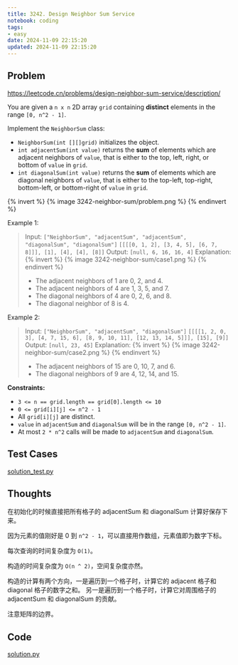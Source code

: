 ```yaml
---
title: 3242. Design Neighbor Sum Service
notebook: coding
tags:
- easy
date: 2024-11-09 22:15:20
updated: 2024-11-09 22:15:20
---
```

## Problem

<https://leetcode.cn/problems/design-neighbor-sum-service/description/>

You are given a `n x n` 2D array `grid` containing **distinct** elements in the range `[0, n^2 - 1]`.

Implement the `NeighborSum` class:

- `NeighborSum(int [][]grid)` initializes the object.
- `int adjacentSum(int value)` returns the **sum** of elements which are adjacent neighbors of `value`, that is either to the top, left, right, or bottom of `value` in `grid`.
- `int diagonalSum(int value)` returns the **sum** of elements which are diagonal neighbors of `value`, that is either to the top-left, top-right, bottom-left, or bottom-right of `value` in `grid`.

{% invert %}
{% image 3242-neighbor-sum/problem.png %}
{% endinvert %}

Example 1:

> Input:
> `["NeighborSum", "adjacentSum", "adjacentSum", "diagonalSum", "diagonalSum"]`
> `[[[[0, 1, 2], [3, 4, 5], [6, 7, 8]]], [1], [4], [4], [8]]`
> Output: `[null, 6, 16, 16, 4]`
> Explanation:
> {% invert %}
> {% image 3242-neighbor-sum/case1.png %}
> {% endinvert %}
>
> - The adjacent neighbors of 1 are 0, 2, and 4.
> - The adjacent neighbors of 4 are 1, 3, 5, and 7.
> - The diagonal neighbors of 4 are 0, 2, 6, and 8.
> - The diagonal neighbor of 8 is 4.

Example 2:

> Input:
> `["NeighborSum", "adjacentSum", "diagonalSum"]`
> `[[[[1, 2, 0, 3], [4, 7, 15, 6], [8, 9, 10, 11], [12, 13, 14, 5]]], [15], [9]]`
> Output: `[null, 23, 45]`
> Explanation:
> {% invert %}
> {% image 3242-neighbor-sum/case2.png %}
> {% endinvert %}
>
> - The adjacent neighbors of 15 are 0, 10, 7, and 6.
> - The diagonal neighbors of 9 are 4, 12, 14, and 15.

**Constraints:**

- `3 <= n == grid.length == grid[0].length <= 10`
- `0 <= grid[i][j] <= n^2 - 1`
- All `grid[i][j]` are distinct.
- `value` in `adjacentSum` and `diagonalSum` will be in the range `[0, n^2 - 1]`.
- At most `2 * n^2` calls will be made to `adjacentSum` and `diagonalSum`.

## Test Cases

[solution_test.py](3242-neighbor-sum/solution_test.py)

## Thoughts

在初始化的时候直接把所有格子的 adjacentSum 和 diagonalSum 计算好保存下来。

因为元素的值刚好是 0 到 `n^2 - 1`，可以直接用作数组，元素值即为数字下标。

每次查询的时间复杂度为 `O(1)`。

构造的时间复杂度为 `O(n ^ 2)`，空间复杂度亦然。

构造的计算有两个方向，一是遍历到一个格子时，计算它的 adjacent 格子和 diagonal 格子的数字之和。
另一是遍历到一个格子时，计算它对周围格子的 adjacentSum 和 diagonalSum 的贡献。

注意矩阵的边界。

## Code

[solution.py](3242-neighbor-sum/solution.py)
